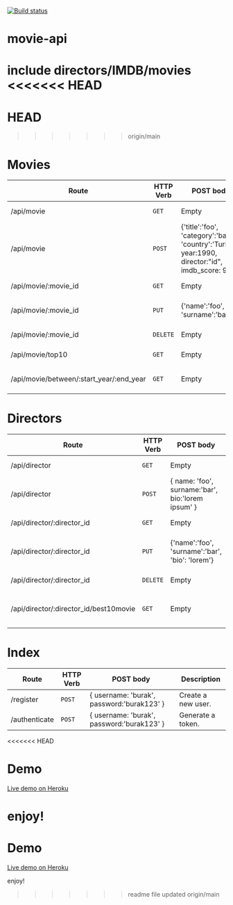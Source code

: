 [![Build status](https://travis-ci.com/burak4ydin/movie-api.svg?branch=main)](https://github.com/burak4ydin/movie-api)

# movie-api
include directors/IMDB/movies
<<<<<<< HEAD
=======
HEAD
=======
>>>>>>> origin/main

# Movies

| Route | HTTP Verb	 | POST body	 | Description	 |
| --- | --- | --- | --- |
| /api/movie | `GET` | Empty | List all movies. |
| /api/movie | `POST` | {'title':'foo', 'category':'bar', 'country':'Turkey', year:1990, director:"id", imdb_score: 9.7 } | Create a new movie. |
| /api/movie/:movie_id | `GET` | Empty | Get a movie. |
| /api/movie/:movie_id | `PUT` | {'name':'foo', 'surname':'bar'} | Update a movie with new info. |
| /api/movie/:movie_id | `DELETE` | Empty | Delete a movie. |
| /api/movie/top10 | `GET` | Empty | Get the top 10 movies. |
| /api/movie/between/:start_year/:end_year | `GET` | Empty | Movies between two dates. |

# Directors

| Route | HTTP Verb	 | POST body	 | Description	 |
| --- | --- | --- | --- |
| /api/director | `GET` | Empty | List all directors. |
| /api/director | `POST` | { name: 'foo', surname:'bar', bio:'lorem ipsum' } | Create a new director. |
| /api/director/:director_id | `GET` | Empty | Get a director. |
| /api/director/:director_id | `PUT` | {'name':'foo', 'surname':'bar', 'bio': 'lorem'} | Update a director with new info. |
| /api/director/:director_id | `DELETE` | Empty | Delete a director. |
| /api/director/:director_id/best10movie | `GET` | Empty | The director's top 10 films. |

# Index

| Route | HTTP Verb	 | POST body	 | Description	 |
| --- | --- | --- | --- |
| /register | `POST` | { username: 'burak', password:'burak123' } | Create a new user. |
| /authenticate | `POST` | { username: 'burak', password:'burak123' } | Generate a token. |


<<<<<<< HEAD
# Demo
[Live demo on Heroku](https://burak-movie-api.herokuapp.com/)

enjoy!
=======

# Demo
[Live demo on Heroku](https://burak-movie-api.herokuapp.com/)

enjoy!
>>>>>>> readme file updated
>>>>>>> origin/main
